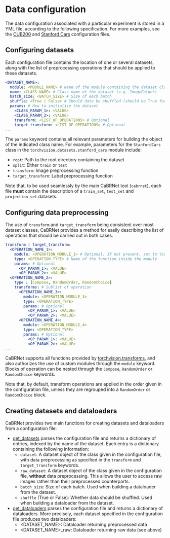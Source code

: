 # Data configuration
The data configuration associated with a particular experiment is stored in a YML file, according to the following specification.
For more examples, see the [CUB200](../../../configs/prototree/cub200.yml) and 
[Stanford Cars](../../../configs/prototree/stanford_cars.yml) configuration files.

## Configuring datasets 
Each configuration file contains the location of one or several datasets, along with the list of 
preprocessing operations that should be applied to these datasets.

```yaml
<DATASET_NAME>:
  module: <MODULE_NAME> # Name of the module containing the dataset class (e.g. torchvision.datasets) 
  name: <CLASS_NAME> # Class name of the dataset (e.g. ImageFolder) 
  batch_size: <BATCH_SIZE> # Size of each batch
  shuffle: <True | False> # Should data be shuffled (should be True for train_set)
  params: # How to initialize the dataset
    <CLASS_PARAM_1>: <VALUE>
    <CLASS_PARAM_2>: <VALUE>
    transform: <LIST_OF_OPERATIONS> # Optional
    target_transform: <LIST_OF_OPERATIONS> # Optional
...
```
The `params` keyword contains all relevant parameters for building the object of the indicated class name.
For example, parameters for the `StanfordCars` class in the `torchvision.datasets.stanford_cars` module include:
- `root`: Path to the root directory containing the dataset
- `split`: Either `train` or `test`
- `transform`: Image preprocessing function
- `target_transform`: Label preprocessing function

Note that, to be used seamlessly by the main CaBRNet tool (`cabrnet`), 
each file **must** contain the description of a `train_set`, `test_set` and `projection_set` datasets.

## Configuring data preprocessing
The use of `transform` and `target_transform` being consistent over most dataset classes, CaBRNet provides a method for
easily describing the list of operations that should be carried out in both cases.

```yaml
transform | target_transform:
  <OPERATION_NAME_1>:
    module: <OPERATION_MODULE_1> # Optional. If not present, set to torchvision.transforms
    type: <OPERATION_TYPE> # Name of the function inside the module 
    params: # Optional
      <OP_PARAM_1>: <VALUE>
      <OP_PARAM_2>: <VALUE>
  <OPERATION_NAME_2>:
    type : [Compose, RandomOrder, RandomChoice]
    transforms: # Sublist of operation
      <OPERATION_NAME_3>:
        module: <OPERATION_MODULE_3>
        type: <OPERATION_TYPE> 
        params: # Optional
          <OP_PARAM_1>: <VALUE>
          <OP_PARAM_2>: <VALUE>
      <OPERATION_NAME_4>:
        module: <OPERATION_MODULE_4>
        type: <OPERATION_TYPE> 
        params: # Optional
          <OP_PARAM_1>: <VALUE>
          <OP_PARAM_2>: <VALUE>
...
```
CaBRNet supports all functions provided by [torchvision.transforms](https://pytorch.org/vision/stable/transforms.html),
and also authorizes the use of custom modules through the `module` keyword. 
Blocks of operation can be nested through the `Compose`, `RandomOrder` or `RandomChoice` keywords. 

Note that, by default, transform operations are applied in the order given in the configuration file, 
unless they are regrouped into a `RandomOrder` or `RandomChoice` block.

## Creating datasets and dataloaders
CaBRNet provides two main functions for creating datasets and dataloaders from a configuration file:
- [get_datasets](data.py) parses the configuration file and returns a dictionary of entries, indexed by the name of the 
dataset. Each entry is a dictionary containing the following information:
  - `dataset`: A dataset object of the class given in the configuration file, with data preprocessing as specified in 
the `transform` and `target_transform` keywords.
  - `raw_dataset`: A dataset object of the class given in the configuration file, **without** data preprocessing. 
This allows the user to access raw images rather than their preprocessed counterparts.
  - `batch_size`: Size of each batch. Used when building a dataloader from the dataset.
  - `shuffle` (True or False): Whether data should be shuffled. Used when building a dataloader from the dataset.
- [get_dataloaders](data.py) parses the configuration file and returns a dictionary of dataloaders. 
More precisely, each dataset specified in the configuration file produces two dataloaders:
  - <DATASET_NAME>: Dataloader returning preprocessed data
  - <DATASET_NAME>_raw: Dataloader returning raw data (see above)